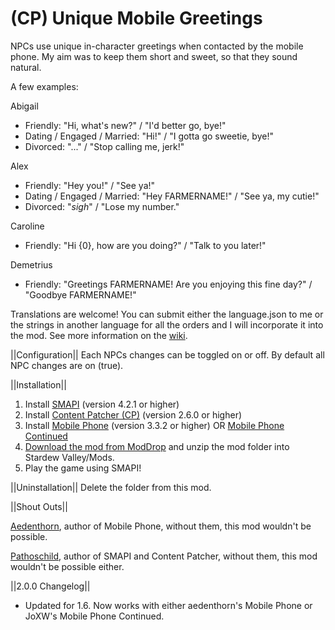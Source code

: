 # (CP) Unique Mobile Greetings
NPCs use unique in-character greetings when contacted by the mobile phone. My aim was to keep them short and sweet, so that they sound natural.

A few examples:

Abigail
* Friendly: "Hi, what's new?" / "I'd better go, bye!"
* Dating / Engaged / Married: "Hi!" / "I gotta go sweetie, bye!"
* Divorced: "..." / "Stop calling me, jerk!"

Alex
* Friendly: "Hey you!" / "See ya!"
* Dating / Engaged / Married: "Hey FARMERNAME!" / "See ya, my cutie!"
* Divorced: "*sigh*" / "Lose my number."

Caroline
* Friendly: "Hi {0}, how are you doing?" / "Talk to you later!"

Demetrius
* Friendly: "Greetings FARMERNAME! Are you enjoying this fine day?" / "Goodbye FARMERNAME!"

Translations are welcome! You can submit either the language.json to me or the strings in another language for all the orders and I will incorporate it into the mod. See more information on the <a href="https://stardewvalleywiki.com/Modding:Translations">wiki</a>.

||Configuration||
Each NPCs changes can be toggled on or off. By default all NPC changes are on (true).


||Installation||
1. Install <a href="https://smapi.io/">SMAPI</a> (version 4.2.1 or higher)
2. Install <a href="https://www.nexusmods.com/stardewvalley/mods/1915">Content Patcher (CP)</a> (version 2.6.0 or higher)
3. Install <a href="https://www.nexusmods.com/stardewvalley/mods/6523">Mobile Phone</a> (version 3.3.2 or higher) OR <a href ="https://www.nexusmods.com/stardewvalley/mods/21017">Mobile Phone Continued</a>
4. <a href="https://www.moddrop.com/stardew-valley/mods/1032953-unique-mobile-greetings">Download the mod from ModDrop</a> and unzip the mod folder into Stardew Valley/Mods.
5. Play the game using SMAPI!


||Uninstallation||
Delete the folder from this mod.


||Shout Outs||

<a href="https://www.nexusmods.com/stardewvalley/users/18901754?tab=user+files">Aedenthorn</a>, author of Mobile Phone, without them, this mod wouldn't be possible.

<a href="https://www.nexusmods.com/stardewvalley/users/1552317?tab=user+files">Pathoschild</a>, author of SMAPI and Content Patcher, without them, this mod wouldn't be possible either.

||2.0.0 Changelog||
* Updated for 1.6. Now works with either aedenthorn's Mobile Phone or JoXW's Mobile Phone Continued.